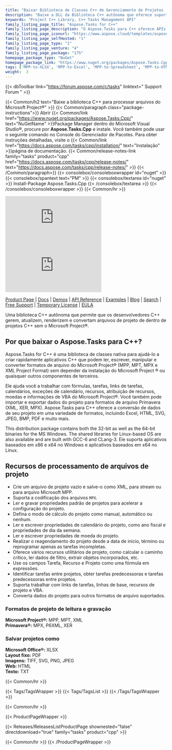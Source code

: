 ```yaml
---
title: "Baixar Biblioteca de Classes C++ de Gerenciamento de Projetos | Aspose.Tarefas"
description: "Baixe a DLL da Biblioteca C++ autônoma que oferece suporte ao Gerenciamento de Atribuição de Tarefas do Projeto via API. Suporta os formatos Primavera® (XER, MPX) e MS Project® (MPP, MPT)."
keywords: "Project C++ Library, C++ Tasks Management API"
family_listing_page_title: "Aspose.Tasks for C++"
family_listing_page_description: "O Aspose.Tasks para C++ oferece APIs de gerenciamento de projetos que permitem que os aplicativos C++ não apenas leiam e manipulem documentos do Microsoft Project®, mas também escrevam documentos do Microsoft Project® nos formatos MPP e XML - tudo sem usar o Microsoft Project®. Tal como acontece com todas as APIs de formato de arquivo Aspose - Aspose.Tasks para C++ funciona bem com todos os tipos de aplicativos C++."
family_listing_page_iconurl: "https://www.aspose.cloud/templates/aspose/App_Themes/V3/images/tasks/272x272/aspose_tasks-for-cpp.png"
family_listing_page_selfHosted: "1"
family_listing_page_type: "1"
family_listing_page_venture: "4"
family_listing_page_package: "175"
homepage_package_type: "NuGet"
homepage_package_link: "https://www.nuget.org/packages/Aspose.Tasks.Cpp/"
tags: ['MPP-to-XLSX', 'MPP-to-Excel', 'MPP-to-Spreadsheet', 'MPP-to-HTML', 'Project-to-HTML', 'Project-to-Excel', 'Project-to-XLSX', 'Project-to-CSV', 'Project-to-Text', 'Project-to-MPT', 'MPP-to-CSV', 'MPP-to-MPT', 'MPP-to-SVG', 'MPP-to-JPEG', 'MPP-to-TIF', 'Project-to-PDF', 'MPP-to-PDF', 'Project-to-Image', 'MPP-to-PNG']
weight:  3
---
```


{{< dbToolbar link="https://forum.aspose.com/c/tasks" linktext=" Support Forum " >}}

{{< Common/h2 text="Baixe a biblioteca C++ para processar arquivos do Microsoft Project®"  >}}
{{< Common/paragraph class="package-instructions">}}
Abrir
{{< Common/link href="https://www.nuget.org/packages/Aspose.Tasks.Cpp/" text="NuGetName"  >}}Package Manager dentro do Microsoft Visual Studio®, procure por <b>Aspose.Tasks.Cpp</b> e instale. Você também pode usar o seguinte comando no Console do Gerenciador de Pacotes. Para obter instruções detalhadas, visite o
{{< Common/link href="https://docs.aspose.com/tasks/cpp/installation/" text="Instalação"  >}}página de documentação.
{{< Common/release-notes-link family="tasks" product="cpp" href="https://docs.aspose.com/tasks/cpp/release-notes/" text="https://docs.aspose.com/tasks/cpp/release-notes/"  >}}
{{< /Common/paragraph>}}
{{< consolebox/consoleboxwrapper id="nuget" >}}
       {{< consolebox/spantext text="PM" >}}
       {{< consolebox/textarea id="nuget" >}} Install-Package Aspose.Tasks.Cpp {{< /consolebox/textarea >}}
{{< /consolebox/consoleboxwrapper >}}
{{< Common/hr >}}

![Nuget](https://img.shields.io/nuget/v/Aspose.Tasks.Cpp) ![Nuget](https://img.shields.io/nuget/dt/Aspose.Tasks.Cpp?label=nuget%20downloads)

[Product Page](https://products.aspose.com/tasks/cpp/) | [Docs](https://docs.aspose.com/tasks/cpp/) | [Demos](https://products.aspose.app/tasks/family) | [API Reference](https://reference.aspose.com/tasks/cpp) | [Examples](https://github.com/aspose-tasks/Aspose.Tasks-for-C) | [Blog](https://blog.aspose.com/category/tasks/) | [Search](https://search.aspose.com/) | [Free Support](https://forum.aspose.com/c/tasks) | [Temporary License](https://purchase.aspose.com/temporary-license) | [EULA](https://about.aspose.com/legal/eula/)

Uma biblioteca C++ autônoma que permite que os desenvolvedores C++ gerem, atualizem, renderizem e convertam arquivos de projeto de dentro de projetos C++ sem o Microsoft Project®.

## Por que baixar o Aspose.Tasks para C++?

Aspose.Tasks for C++ é uma biblioteca de classes nativa para ajudá-lo a criar rapidamente aplicativos C++ que podem ler, escrever, manipular e converter formatos de arquivo do Microsoft Project® (MPP, MPT, MPX e XML Project Format) sem depender da instalação do Microsoft Project ® ou quaisquer outros componentes de terceiros.

Ele ajuda você a trabalhar com fórmulas, tarefas, links de tarefas, calendários, exceções de calendário, recursos, atribuição de recursos, moedas e informações de VBA do Microsoft Project®. Você também pode importar e exportar dados do projeto para formatos de arquivo Primavera (XML, XER, MPX). Aspose.Tasks para C++ oferece a conversão de dados de seu projeto em uma variedade de formatos, incluindo Excel, HTML, SVG, JPEG, BMP, PDF e muito mais.

This distribution package contains both the 32-bit as well as the 64-bit binaries for the MS Windows. The shared libraries for Linux-based OS are also available and are built with GCC-6 and CLang-3. Ele suporta aplicativos baseados em x86 e x64 no Windows e aplicativos baseados em x64 no Linux.

## Recursos de processamento de arquivos de projeto

- Crie um arquivo de projeto vazio e salve-o como XML, para stream ou para arquivo Microsoft MPP.
- Suporta a codificação dos arquivos `MPX`.
- Ler e gravar propriedades padrão de projetos para acelerar a configuração do projeto.
- Defina o modo de cálculo do projeto como manual, automático ou nenhum.
- Ler e escrever propriedades de calendário do projeto, como ano fiscal e propriedades de dia da semana.
- Ler e escrever propriedades de moeda do projeto.
- Realizar o reagendamento do projeto desde a data de início, término ou reprogramar apenas as tarefas incompletas.
- Oferece vários recursos utilitários de projeto, como calcular o caminho crítico, ler dados de filtro, extrair objetos incorporados, etc.
- Use os campos Tarefa, Recurso e Projeto como uma fórmula em expressões.
- Identificar tarefas entre projetos, obter tarefas predecessoras e tarefas predecessoras entre projetos.
- Suporta trabalhar com links de tarefas, linhas de base, recursos de projeto e VBA.
- Converta dados do projeto para outros formatos de arquivo suportados.

### Formatos de projeto de leitura e gravação

**Microsoft Project®:** MPP, MPT, XML\
**Primavera®:** MPX, P6XML, XER

### Salvar projetos como

**Microsoft Office®:** XLSX\
**Layout fixo:** PDF\
**Imagens:** TIFF, SVG, PNG, JPEG\
**Web:** HTML\
**Texto:** TXT

{{< Common/hr >}}

{{< Tags/TagsWrapper >}}
 {{< Tags/TagsList >}}
{{< /Tags/TagsWrapper >}}

{{< Common/hr >}}

{{< ProductPageWrapper >}}
<!-- ReleasesListProductPage-->
   {{< Releases/ReleasesListProductPage shownested="false"  directdownload="true" family="tasks" product="cpp" >}}
<!-- /ReleasesListProductPage-->
{{< Common/hr >}}
{{< /ProductPageWrapper >}}

